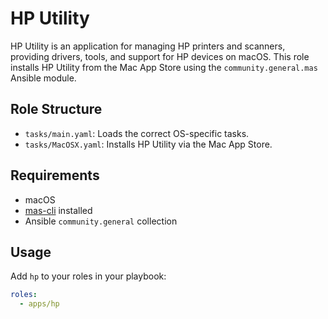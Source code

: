 # HP Utility

HP Utility is an application for managing HP printers and scanners, providing drivers, tools, and support for HP devices on macOS. This role installs HP Utility from the Mac App Store using the `community.general.mas` Ansible module.

## Role Structure
- `tasks/main.yaml`: Loads the correct OS-specific tasks.
- `tasks/MacOSX.yaml`: Installs HP Utility via the Mac App Store.

## Requirements
- macOS
- [mas-cli](https://github.com/mas-cli/mas) installed
- Ansible `community.general` collection

## Usage
Add `hp` to your roles in your playbook:

```yaml
roles:
  - apps/hp
```

